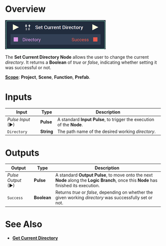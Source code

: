 # Overview

![The Set Current Directory Node.](../../.gitbook/assets/setcurrentdirectorynode.png)

The **Set Current Directory Node** allows the user to change the current *directory*. It returns a **Boolean** of *true* or *false*, indicating whether setting it was successful or not. 

[**Scope**](../overview.md#scopes): **Project**, **Scene**, **Function**, **Prefab**.


# Inputs

|Input|Type|Description|
|---|---|---|
|*Pulse Input* (►)|**Pulse**|A standard **Input Pulse**, to trigger the execution of the **Node**.|
|`Directory`|**String**|The path name of the desired working *directory*.|

# Outputs

|Output|Type|Description|
|---|---|---|
|*Pulse Output* (►)|**Pulse**|A standard **Output Pulse**, to move onto the next **Node** along the **Logic Branch**, once this **Node** has finished its execution.|
|`Success`|**Boolean**|Returns *true* or *false*, depending on whether the given working *directory* was successfully set or not.|

# See Also

* [**Get Current Directory**](getcurrentdirectory.md)

